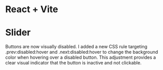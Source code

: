 # React + Vite
# Slider

Buttons are now visually disabled. I added a new CSS rule targeting .prev:disabled:hover and .next:disabled:hover to change the background color when hovering over a disabled button. This adjustment provides a clear visual indicator that the button is inactive and not clickable.
